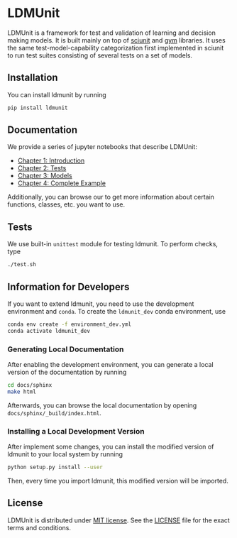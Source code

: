 # LDMUnit
LDMUnit is a framework for test and validation of learning and decision making models.
It is built mainly on top of [sciunit](https://github.com/scidash/sciunit) and [gym](https://github.com/openai/gym) libraries.
It uses the same test-model-capability categorization first implemented in sciunit to run test suites
consisting of several tests on a set of models.

## Installation
You can install ldmunit by running

```bash
pip install ldmunit
```

## Documentation
We provide a series of jupyter notebooks that describe LDMUnit:
<!-- TODO: Below links should point to github because then they will work from readthedocs and so on. -->
<!-- TODO: change the name of the repository to ldmunit -->
* [Chapter 1: Introduction](docs/ch01_introduction.ipynb)
* [Chapter 2: Tests](docs/ch02_tests.ipynb)
* [Chapter 3: Models](docs/ch03_models.ipynb)
* [Chapter 4: Complete Example](docs/ch04_complete_example.ipynb)

<!-- TODO: API reference link must be https (readthedocs) -->
Additionally, you can browse our <!-- [API reference](TODO) --> to get more information about certain
functions, classes, etc. you want to use.

## Tests
We use built-in `unittest` module for testing ldmunit. To perform checks, type

```bash
./test.sh
```

## Information for Developers
If you want to extend ldmunit, you need to use the development environment and `conda`.
To create the `ldmunit_dev` conda environment, use

```bash
conda env create -f environment_dev.yml
conda activate ldmunit_dev
```

### Generating Local Documentation
After enabling the development environment, you can generate a local version of the documentation
by running

```bash
cd docs/sphinx
make html
```

Afterwards, you can browse the local documentation by opening `docs/sphinx/_build/index.html`.

### Installing a Local Development Version
After implement some changes, you can install the modified version of ldmunit to your
local system by running

```bash
python setup.py install --user
```

Then, every time you import ldmunit, this modified version will be imported.

## License
<!-- TODO: LICENSE link must be https (github) -->
LDMUnit is distributed under [MIT license](https://opensource.org/licenses/MIT). See the [LICENSE](LICENSE) file
for the exact terms and conditions.
